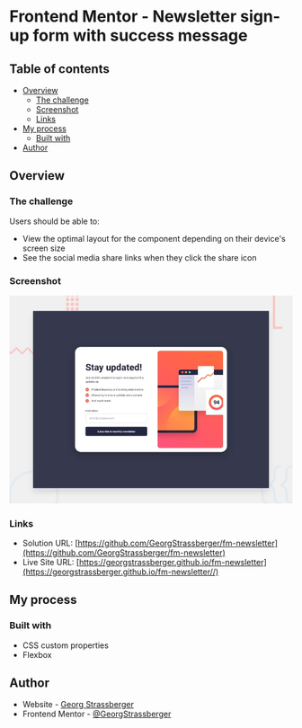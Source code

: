 # Frontend Mentor - Newsletter sign-up form with success message

## Table of contents

- [Overview](#overview)
  - [The challenge](#the-challenge)
  - [Screenshot](#screenshot)
  - [Links](#links)
- [My process](#my-process)
  - [Built with](#built-with)
- [Author](#author)

## Overview

### The challenge

Users should be able to:

- View the optimal layout for the component depending on their device's screen size
- See the social media share links when they click the share icon

### Screenshot

![Design preview for the Newsletter sign-up form with success message coding challenge](./preview.jpg)

### Links

- Solution URL: [https://github.com/GeorgStrassberger/fm-newsletter](https://github.com/GeorgStrassberger/fm-newsletter)
- Live Site URL: [https://georgstrassberger.github.io/fm-newsletter](https://georgstrassberger.github.io/fm-newsletter//)

## My process

### Built with

- CSS custom properties
- Flexbox

## Author

- Website - [Georg Strassberger](https://www.georg-strassberger.de)
- Frontend Mentor - [@GeorgStrassberger](https://www.frontendmentor.io/profile/GeorgStrassberger)
